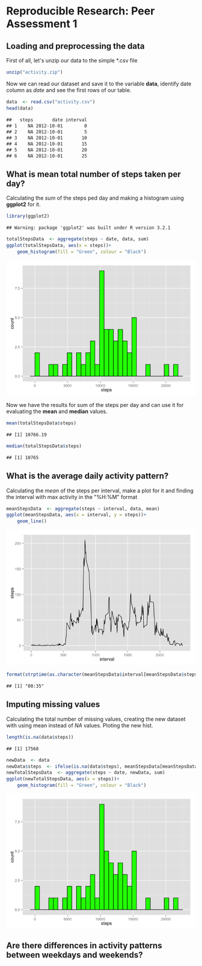 # Reproducible Research: Peer Assessment 1

## Loading and preprocessing the data
First of all, let's unzip our data to the simple *.csv file

```r
unzip("activity.zip")
```
Now we can read our dataset and save it to the variable **data**, identify date column as *date* and see the first rows of our table.

```r
data  <- read.csv("activity.csv")
head(data)
```

```
##   steps       date interval
## 1    NA 2012-10-01        0
## 2    NA 2012-10-01        5
## 3    NA 2012-10-01       10
## 4    NA 2012-10-01       15
## 5    NA 2012-10-01       20
## 6    NA 2012-10-01       25
```

## What is mean total number of steps taken per day?
Calculating the *sum* of the steps ped day and making a histogram using **ggplot2** for it.  

```r
library(ggplot2)
```

```
## Warning: package 'ggplot2' was built under R version 3.2.1
```

```r
totalStepsData  <- aggregate(steps ~ date, data, sum)
ggplot(totalStepsData, aes(x = steps))+
    geom_histogram(fill = "Green", colour = "Black")
```

![](PA1_template_files/figure-html/unnamed-chunk-3-1.png) 

Now we have the results for sum of the steps per day and can use it for evaluating the **mean** and **median** values.

```r
mean(totalStepsData$steps)
```

```
## [1] 10766.19
```

```r
median(totalStepsData$steps)
```

```
## [1] 10765
```


## What is the average daily activity pattern?
Calculating the *mean* of the steps per interval, make a plot for it and finding the interval with max activity in the "%H:%M" format 

```r
meanStepsData  <- aggregate(steps ~ interval, data, mean)
ggplot(meanStepsData, aes(x = interval, y = steps))+
    geom_line()
```

![](PA1_template_files/figure-html/unnamed-chunk-5-1.png) 

```r
format(strptime(as.character(meanStepsData$interval[meanStepsData$steps == max(meanStepsData$steps)] / 100), "%H.%M"), "%H:%M")
```

```
## [1] "08:35"
```


## Imputing missing values
Calculating the total number of missing values, creating the new dataset with using mean instead of *NA* values. Ploting the new hist.

```r
length(is.na(data$steps))
```

```
## [1] 17568
```

```r
newData  <- data
newData$steps  <- ifelse(is.na(data$steps), meanStepsData[meanStepsData$interval == data$interval,]$steps, data$steps)
newTotalStepsData  <- aggregate(steps ~ date, newData, sum)
ggplot(newTotalStepsData, aes(x = steps))+
    geom_histogram(fill = "Green", colour = "Black")
```

![](PA1_template_files/figure-html/unnamed-chunk-6-1.png) 


## Are there differences in activity patterns between weekdays and weekends?
